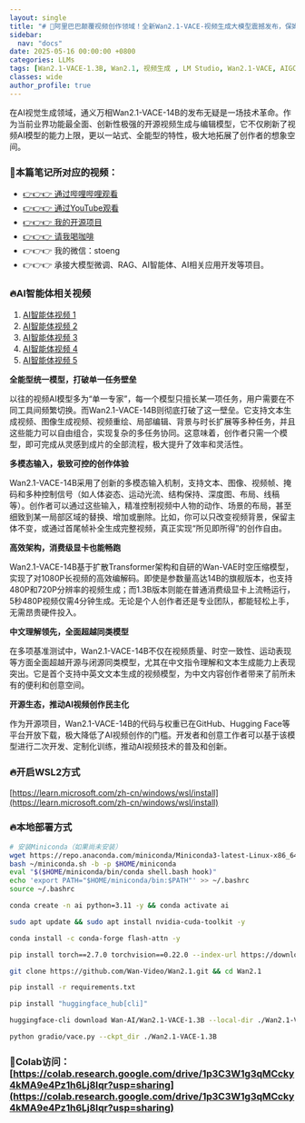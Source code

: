 ```yaml
---
layout: single
title: "# 🚀阿里巴巴颠覆视频创作领域！全新Wan2.1-VACE-视频生成大模型震撼发布，保姆级教程手把手教你本地与Colab双平台部署，轻松生成电影级AI大片！Wan2.1-VACE-1.3B参数做出惊艳效果"
sidebar:
  nav: "docs"
date: 2025-05-16 00:00:00 +0800
categories: LLMs
tags: [Wan2.1-VACE-1.3B, Wan2.1, 视频生成 , LM Studio, Wan2.1-VACE, AIGC, AI, AGI]
classes: wide
author_profile: true
---
```


在AI视觉生成领域，通义万相Wan2.1-VACE-14B的发布无疑是一场技术革命。作为当前业界功能最全面、创新性极强的开源视频生成与编辑模型，它不仅刷新了视频AI模型的能力上限，更以一站式、全能型的特性，极大地拓展了创作者的想象空间。

### 🚀本篇笔记所对应的视频：

- [👉👉👉 通过哔哩哔哩观看](https://www.bilibili.com/video/BV1AVEgzFEHx/)
- [👉👉👉 通过YouTube观看](https://youtu.be/SVyN2Mf2tgE)
- [👉👉👉 我的开源项目](https://github.com/win4r/AISuperDomain)
- [👉👉👉 请我喝咖啡](https://ko-fi.com/aila)
- 👉👉👉 我的微信：stoeng
- 👉👉👉 承接大模型微调、RAG、AI智能体、AI相关应用开发等项目。

### 🔥AI智能体相关视频

1. [AI智能体视频 1](https://youtu.be/vYm0brFoMwA) 
2. [AI智能体视频 2](https://youtu.be/szTXELuaJos)  
3. [AI智能体视频 3](https://youtu.be/szTXELuaJos)  
4. [AI智能体视频 4](https://youtu.be/RxR3x_Uyq4c)  
5. [AI智能体视频 5](https://youtu.be/IrTEDPnEVvU)  



**全能型统一模型，打破单一任务壁垒**

以往的视频AI模型多为“单一专家”，每一个模型只擅长某一项任务，用户需要在不同工具间频繁切换。而Wan2.1-VACE-14B则彻底打破了这一壁垒。它支持文本生成视频、图像生成视频、视频重绘、局部编辑、背景与时长扩展等多种任务，并且这些能力可以自由组合，实现复杂的多任务协同。这意味着，创作者只需一个模型，即可完成从灵感到成片的全部流程，极大提升了效率和灵活性。

**多模态输入，极致可控的创作体验**

Wan2.1-VACE-14B采用了创新的多模态输入机制，支持文本、图像、视频帧、掩码和多种控制信号（如人体姿态、运动光流、结构保持、深度图、布局、线稿等）。创作者可以通过这些输入，精准控制视频中人物的动作、场景的布局，甚至细致到某一局部区域的替换、增加或删除。比如，你可以只改变视频背景，保留主体不变，或通过首尾帧补全生成完整视频，真正实现“所见即所得”的创作自由。

**高效架构，消费级显卡也能畅跑**

Wan2.1-VACE-14B基于扩散Transformer架构和自研的Wan-VAE时空压缩模型，实现了对1080P长视频的高效编解码。即使是参数量高达14B的旗舰版本，也支持480P和720P分辨率的视频生成；而1.3B版本则能在普通消费级显卡上流畅运行，5秒480P视频仅需4分钟生成。无论是个人创作者还是专业团队，都能轻松上手，无需昂贵硬件投入。

**中文理解领先，全面超越同类模型**

在多项基准测试中，Wan2.1-VACE-14B不仅在视频质量、时空一致性、运动表现等方面全面超越开源与闭源同类模型，尤其在中文指令理解和文本生成能力上表现突出。它是首个支持中英文文本生成的视频模型，为中文内容创作者带来了前所未有的便利和创意空间。

**开源生态，推动AI视频创作民主化**

作为开源项目，Wan2.1-VACE-14B的代码与权重已在GitHub、Hugging Face等平台开放下载，极大降低了AI视频创作的门槛。开发者和创意工作者可以基于该模型进行二次开发、定制化训练，推动AI视频技术的普及和创新。

### 🔥开启WSL2方式

[https://learn.microsoft.com/zh-cn/windows/wsl/install](https://learn.microsoft.com/zh-cn/windows/wsl/install)

### 🔥本地部署方式

```bash
# 安装Miniconda（如果尚未安装）
wget https://repo.anaconda.com/miniconda/Miniconda3-latest-Linux-x86_64.sh -O ~/miniconda.sh
bash ~/miniconda.sh -b -p $HOME/miniconda
eval "$($HOME/miniconda/bin/conda shell.bash hook)"
echo 'export PATH="$HOME/miniconda/bin:$PATH"' >> ~/.bashrc
source ~/.bashrc

conda create -n ai python=3.11 -y && conda activate ai

sudo apt update && sudo apt install nvidia-cuda-toolkit -y

conda install -c conda-forge flash-attn -y

pip install torch==2.7.0 torchvision==0.22.0 --index-url https://download.pytorch.org/whl/cu126

git clone https://github.com/Wan-Video/Wan2.1.git && cd Wan2.1

pip install -r requirements.txt

pip install "huggingface_hub[cli]"

huggingface-cli download Wan-AI/Wan2.1-VACE-1.3B --local-dir ./Wan2.1-VACE-1.3B

python gradio/vace.py --ckpt_dir ./Wan2.1-VACE-1.3B

```

### 🚀Colab访问：[https://colab.research.google.com/drive/1p3C3W1g3qMCcky4kMA9e4Pz1h6Lj8Iqr?usp=sharing](https://colab.research.google.com/drive/1p3C3W1g3qMCcky4kMA9e4Pz1h6Lj8Iqr?usp=sharing)